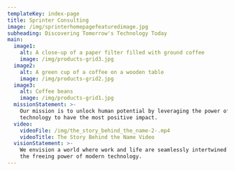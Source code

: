 ```yaml
---
templateKey: index-page
title: Sprinter Consulting
image: /img/sprinterhomepagefeaturedimage.jpg
subheading: Discovering Tomorrow's Technology Today
main:
  image1:
    alt: A close-up of a paper filter filled with ground coffee
    image: /img/products-grid3.jpg
  image2:
    alt: A green cup of a coffee on a wooden table
    image: /img/products-grid2.jpg
  image3:
    alt: Coffee beans
    image: /img/products-grid1.jpg
  missionStatement: >-
    Our mission is to unlock human potential by leveraging the power of
    technology to have the most positive impact.
  video:
    videoFile: /img/the_story_behind_the_name-2-.mp4
    videoTitle: The Story Behind the Name Video
  visionStatement: >-
    We envision a world where work and life are seamlessly intertwined through
    the freeing power of modern technology.
---
```


